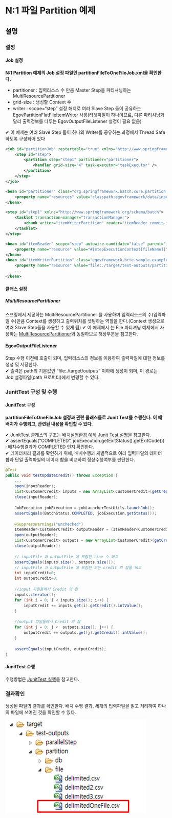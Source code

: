 # N:1 파일 Partition 예제

## 설명

### 설정

#### Job 설정

**N:1 Partition 예제의 Job 설정 파일인 partitionFileToOneFileJob.xml을 확인한다.**

- partitioner : 입력리소스 수 만큼 Master Step을 파티셔닝하는 MultiResourcePartitioner
- grid-size : 생성할 Context 수
- writer : scope=“step” 설정 해지로 여러 Slave Step 들이 공유하는 EgovPartitionFlatFileItemWriter 사용(타겟파일이 하나이므로, 다른 파티셔닝과 달리 출력정보를 다루는 EgovOutputFileListener 설정이 필요 없음)

✔ 이 예제는 여러 Slave Step 들이 하나의 Writer를 공유하는 과정에서 Thread Safe 하도록 구성되어 있다

```xml
<job id="partitionJob" restartable="true" xmlns="http://www.springframework.org/schema/batch">		
	<step id="step">
		<partition step="step1" partitioner="partitioner">
			<handler grid-size="4" task-executor="taskExecutor" />
		</partition>
	</step>
</job>
```

```xml
<bean id="partitioner" class="org.springframework.batch.core.partition.support.MultiResourcePartitioner">
	<property name="resources" value="classpath:egovframework/data/input/delimited*.csv" />
</bean>
```

```xml
<step id="step1" xmlns="http://www.springframework.org/schema/batch">
	<tasklet transaction-manager="transactionManager">
		<chunk writer="itemWriterPartition" reader="itemReader commit-interval="3" />
	</tasklet>
</step>
```

```xml
<bean id="itemReader" scope="step" autowire-candidate="false" parent="itemReaderParent">
	<property name="resource" value="#{stepExecutionContext[fileName]}" />
</bean>
<bean id="itemWriterPartition" class="egovframework.brte.sample.example.support.EgovPartitionFlatFileItemWriter">
	<property name="resource" value="file:./target/test-outputs/partition/file/delimitedOneFile.csv" />
	...
</bean>
```

#### 클래스 설정

##### MultiResourcePartitioner

스프링에서 제공하는 MultiResourcePartitioner 를 사용하며 입력리소스의 수(입력파일 수)만큼 Context를 생성하고 출력위치를 셋팅하는 역할을 한다.(Context 생성으로 여러 Slave Step들을 사용할 수 있게 됨)
✔ 이 예제에서 는 File 파티셔닝 예제에서 사용하는 [MultiResourcePartitioner](./batch-example-file-partition.md#multiresourcepartitioner)와 동일하므로 해당부분을 참고한다.

#### EgovOutputFileListener

Step 수행 이전에 호출이 되며, 입력리소스의 정보를 이용하여 출력파일에 대한 정보를 생성 및 저장한다.  
✔ 출력은 path의 기본값인 “file:./target/output/” 이하에 생성이 되며, 이 경로는 Job 설정파일(path 프로퍼티)에서 변경할 수 있다.

### JunitTest 구성 및 수행

#### JunitTest 구성

**partitionFileToOneFileJob 설정과 관련 클래스들로 Junit Test를 수행한다. 이 때 배치가 수행되고, 관련된 내용을 확인할 수 있다.**

✔ JunitTest 클래스의 구조는 [배치실행환경 예제 Junit Test 설명](./batch-example-run-junit-test.md)을 참고한다.   
✔ assertEquals(“COMPLETED”, jobExecution.getExitStatus().getExitCode()) : 배치수행결과가 COMPLETED 인지 확인한다.  
✔ 데이터처리 결과를 확인하기 위해, 배치수행과 개별적으로 여러 입력파일의 데이터 합과 단일 출력파일의 데이터 합을 비교하여 정상수행여부를 판단한다.  

```java
@Test
public void testUpdateCredit() throws Exception {
	...
	open(inputReader);
	List<CustomerCredit> inputs = new ArrayList<CustomerCredit>(getCredits(inputReader));
	close(inputReader);
 
	JobExecution jobExecution = jobLauncherTestUtils.launchJob();
	assertEquals(BatchStatus.COMPLETED, jobExecution.getStatus());
 
	@SuppressWarnings("unchecked")
	ItemReader<CustomerCredit> outputReader = (ItemReader<CustomerCredit>) applicationContext.getBean("outputTestReader");
	open(outputReader);
	List<CustomerCredit> outputs = new ArrayList<CustomerCredit>(getCredits(outputReader));
	close(outputReader);
 
	// inputFile 과 outputFile 에 포함된 line 수 비교
	assertEquals(inputs.size(), outputs.size());
	// inputFile 과 outputFile 에 포함된 모든 credit 의 합을 비교
	int inputCredit=0;
	int outputCredit=0;
 
	//input 파일들에서 Credit 의 합
	inputs.iterator();
	for (int i = 0; i < inputs.size(); i++) {
		inputCredit += inputs.get(i).getCredit().intValue();
	}
 
	//output 파일들에서 Credit 의 합
	for (int j = 0; j <  outputs.size(); j++) {
		outputCredit += outputs.get(j).getCredit().intValue();
	}
 
	assertEquals(inputCredit, outputCredit);
}
```

#### JunitTest 수행

수행방법은 [JunitTest 실행](https://www.egovframe.go.kr/wiki/doku.php?id=egovframework:dev2:tst:test_case#test_case_%EC%8B%A4%ED%96%89)을 참고한다.


### 결과확인

생성된 파일의 결과를 확인한다.
배치 수행 결과, 세개의 입력파일을 읽고 처리하여 하나의 파일에 쓰여진 것을 확인할 수 있다.

![filepartition2](./images/filepartition2.png)


